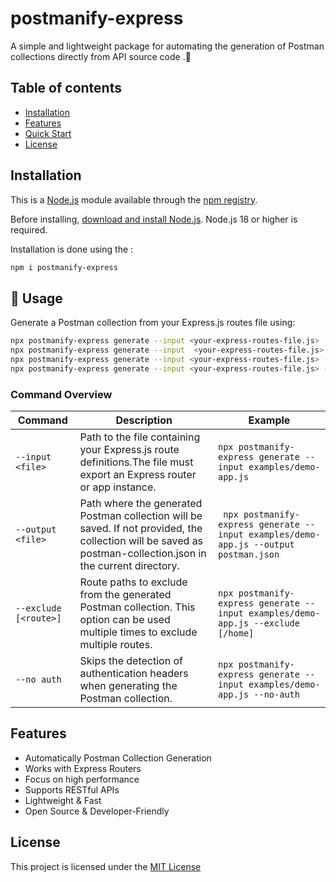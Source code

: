 # postmanify-express

A simple and lightweight package for automating the generation of Postman collections directly from API source code .🚀

## Table of contents

- [Installation](#Installation)
- [Features](#Features)
- [Quick Start](#Quick-Start)
- [License](#license)

## Installation

This is a [Node.js](https://nodejs.org/en/) module available through the
[npm registry](https://www.npmjs.com/).

Before installing, [download and install Node.js](https://nodejs.org/en/download/).
Node.js 18 or higher is required.

Installation is done using the :

```bash
npm i postmanify-express
```

## 🚀 Usage

Generate a Postman collection from your Express.js routes file using:

```bash
npx postmanify-express generate --input <your-express-routes-file.js>
npx postmanify-express generate --input  <your-express-routes-file.js> --output <your-api-collection.json>
npx postmanify-express generate --input <your-express-routes-file.js> --exclude [<route>]
npx postmanify-express generate --input <your-express-routes-file.js> --no-auth

```

### Command Overview

| Command                | Description                                                                                                                                                   | Example                                                                               |
| ---------------------- | ------------------------------------------------------------------------------------------------------------------------------------------------------------- | ------------------------------------------------------------------------------------- |
| `--input <file>`       | Path to the file containing your Express.js route definitions.The file must export an Express router or app instance.                                         | `npx postmanify-express generate --input examples/demo-app.js`                        |
| `--output <file>`      | Path where the generated Postman collection will be saved. If not provided, the collection will be saved as postman-collection.json in the current directory. | ` npx postmanify-express generate --input examples/demo-app.js --output postman.json` |
| `--exclude [<route>] ` | Route paths to exclude from the generated Postman collection. This option can be used multiple times to exclude multiple routes.                              | `npx postmanify-express generate --input examples/demo-app.js --exclude [/home]`      |
| `--no auth`            | Skips the detection of authentication headers when generating the Postman collection.                                                                         | `npx postmanify-express generate --input examples/demo-app.js --no-auth`              |

## Features

- Automatically Postman Collection Generation
- Works with Express Routers
- Focus on high performance
- Supports RESTful APIs
- Lightweight & Fast
- Open Source & Developer-Friendly

## License

This project is licensed under the [MIT License](https://opensource.org/license/mit)
